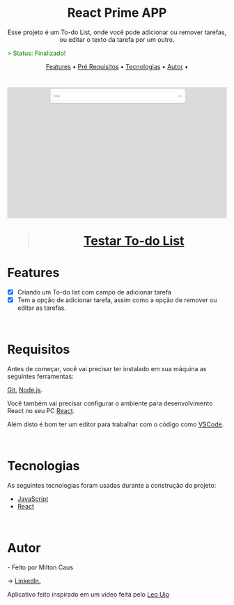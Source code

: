 # <center>**React Prime APP**</center>

<p align="center"> Esse projeto é um To-do List, onde você pode adicionar ou remover tarefas, ou editar o texto da tarefa por um outro.  </p>
<p style="color:green"> > Status: Finalizado!</p>

<p align="center">
<a href="#features">Features</a> • 
<a href="#requisitos">Pré Requisitos</a> • 
<a href="#tecnologias">Tecnologias</a> • 
<a href="#autor">Autor</a> • 

</p>

<h1 align="center">
<img alt="Readme" title="Readme" src="./src/img/reacttodo.gif" width="720" height="300"/>

> [Testar To-do List](https://juniorcaus.github.io/todo-list/)
</h1>



# Features 
- [x] Criando um To-do list com campo de adicionar tarefa
- [x] Tem a opção de adicionar tarefa, assim como a opção de remover ou editar as tarefas.

<br>

# Requisitos 

<p>
Antes de começar, você vai precisar ter instalado em sua máquina as seguintes ferramentas:
 
 [Git](https://git-scm.com), [Node.js](https://nodejs.org/en/).

Você também vai precisar configurar o ambiente para desenvolvimento React no seu PC [React](https://pt-br.reactjs.org/docs/create-a-new-react-app.html).

Além disto é bom ter um editor para trabalhar com o código como [VSCode](https://code.visualstudio.com/).
</p>

<br>

# Tecnologias


<p>As seguintes tecnologias foram usadas durante a construção do projeto:</p>

 - [JavaScript]()
 - [React]()

<br>


# Autor

<p>
 - Feito por Milton Caus  
 
 → [Linkedln.](https://www.linkedin.com/in/miltoncaus/)

Aplicativo feito inspirado em um  video feita pelo 
[Leo Ujo](https://www.youtube.com/watch?v=ipI0IIJJPmo&t=1567s&ab_channel=LeoUjo)

</p>